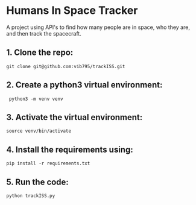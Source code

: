 # Humans In Space Tracker
A project using API's to find how many people are in space, who they are, and then track the spacecraft.

## 1. Clone the repo:
``` git clone git@github.com:vib795/trackISS.git ```

## 2. Create a python3 virtual environment:
``` python3 -m venv venv```

## 3. Activate the virtual environment:
``` source venv/bin/activate ```

## 4. Install the requirements using:
``` pip install -r requirements.txt ```

## 5. Run the code:
``` python trackISS.py ```
